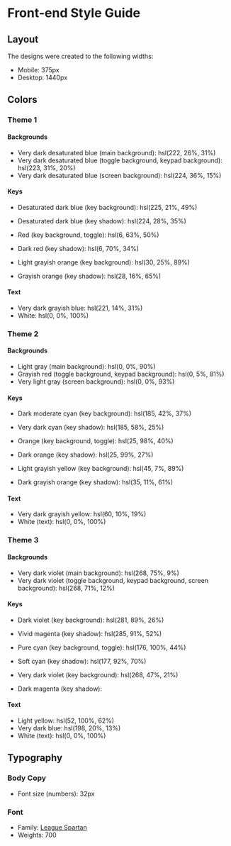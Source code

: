 # Front-end Style Guide

## Layout

The designs were created to the following widths:

- Mobile: 375px
- Desktop: 1440px

## Colors

### Theme 1

#### Backgrounds

- Very dark desaturated blue (main background): hsl(222, 26%, 31%)
- Very dark desaturated blue (toggle background, keypad background): hsl(223, 31%, 20%)
- Very dark desaturated blue (screen background): hsl(224, 36%, 15%)

#### Keys

- Desaturated dark blue (key background): hsl(225, 21%, 49%)
- Desaturated dark blue (key shadow): hsl(224, 28%, 35%)

- Red (key background, toggle): hsl(6, 63%, 50%)
- Dark red (key shadow): hsl(6, 70%, 34%)

- Light grayish orange (key background): hsl(30, 25%, 89%)
- Grayish orange (key shadow): hsl(28, 16%, 65%)

#### Text

- Very dark grayish blue: hsl(221, 14%, 31%)
- White: hsl(0, 0%, 100%)

### Theme 2

#### Backgrounds

- Light gray (main background): hsl(0, 0%, 90%)
- Grayish red (toggle background, keypad background): hsl(0, 5%, 81%)
- Very light gray (screen background): hsl(0, 0%, 93%)

#### Keys

- Dark moderate cyan (key background): hsl(185, 42%, 37%)
- Very dark cyan (key shadow): hsl(185, 58%, 25%)

- Orange (key background, toggle): hsl(25, 98%, 40%)
- Dark orange (key shadow): hsl(25, 99%, 27%)

- Light grayish yellow (key background): hsl(45, 7%, 89%)
- Dark grayish orange (key shadow): hsl(35, 11%, 61%)

#### Text

- Very dark grayish yellow: hsl(60, 10%, 19%)
- White (text): hsl(0, 0%, 100%)

### Theme 3

#### Backgrounds

- Very dark violet (main background): hsl(268, 75%, 9%)
- Very dark violet (toggle background, keypad background, screen background): hsl(268, 71%, 12%)

#### Keys

- Dark violet (key background): hsl(281, 89%, 26%)
- Vivid magenta (key shadow): hsl(285, 91%, 52%)

- Pure cyan (key background, toggle): hsl(176, 100%, 44%)
- Soft cyan (key shadow): hsl(177, 92%, 70%)

- Very dark violet (key background): hsl(268, 47%, 21%)
- Dark magenta (key shadow): 

#### Text

- Light yellow: hsl(52, 100%, 62%)
- Very dark blue: hsl(198, 20%, 13%)
- White (text): hsl(0, 0%, 100%)

## Typography

### Body Copy

- Font size (numbers): 32px

### Font

- Family: [League Spartan](https://fonts.google.com/specimen/League+Spartan)
- Weights: 700
